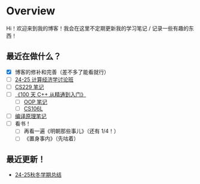 # Overview

Hi！欢迎来到我的博客！我会在这里不定期更新我的学习笔记 / 记录一些有趣的东西！

## 最近在做什么？

- [x] 博客的修补和完善（差不多了能看就行）
- [ ] [24-25 计算经济学讨论班](computing_eco/24-25class/index.md)
- [ ] [CS229 笔记](cs/ai/cs229/index.md)
- [ ] [《100 天 C++ 从精通到入门》](cs/languages/cpp/index.md)
  - [ ] [OOP 笔记](cs/languages/cpp/oop/index.md)
  - [ ] [CS106L](cs/languages/cpp/cs106L/note.md)
- [ ] [编译原理笔记](cs/compiler/index.md)
- [ ] 看书！
    - [ ] 再看一遍《明朝那些事儿》（还有 1/4！）
    - [ ] 《置身事内》（先咕着）

## 最近更新！

- [24-25秋冬学期总结](misc/summary/24-25_first_summary.md)

